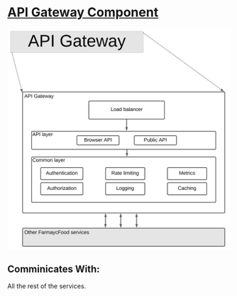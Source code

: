 # [API Gateway Component](../../../README.md)

![API Gateway](../images/api_gateway.svg)




## Comminicates With:
All the rest of the services.

